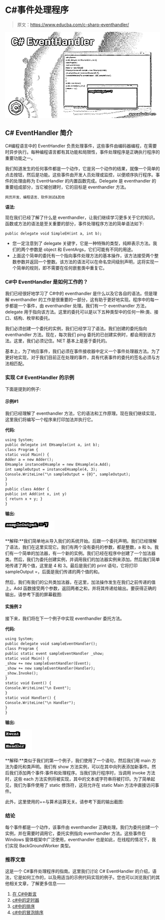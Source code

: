 # C#事件处理程序

> 原文：<https://www.educba.com/c-sharp-eventhandler/>

![C#-EventHandler](img/a1869017f149d8f7ae561376c85215ea.png)



## C# EventHandler 简介

C#编程语言中的 EventHandler 负责处理事件，这些事件由编码器编程，在需要时异步执行。每种编程语言都有其功能和局限性，事件处理程序是正确执行程序的重要功能之一。

我们知道发生的任何事件都是一个动作，它是另一个动作的结果，就像一个简单的点击按钮，然后是功能。这些事件由开发人员处理或监控，以便顺序执行程序。事件的处理由称为 EventHandler 的内置函数完成。Delegate 是 eventhandler 的重要组成部分，当它被创建时，它的目标是 eventhandler 方法。

<small>网页开发、编程语言、软件测试&其他</small>

**语法:**

现在我们已经了解了什么是 eventhandler，让我们继续学习更多关于它的知识。函数或方法的语法是至关重要的部分，事件处理程序方法的简单语法如下:

```
public delegate void SimpleEH(int a, int b);
```

*   您一定注意到了 delegate 关键字，它是一种特殊的类型，纯粹表示方法。我们的两个参数是 object 和 EventArgs，它们可能有不同的用途。
*   上面这个简单的委托有一个指向事件处理方法的基本操作，该方法接受两个整数参数并返回一个整数。该方法的语法可以在命名空间级别声明，这将实现一个简单的规则，即不需要在任何嵌套类中重复它。

### C#中 EventHandler 是如何工作的？

我们已经很好地学习了 C#中的 eventhandler 是什么以及它各自的语法。但是理解 eventhandler 的工作是很重要的一部分，这有助于更好地实现。程序中的每一步都是一个事件，由 eventhandler 处理。我们有一个 eventhandler 方法，delegate 用于指向该方法。这里的委托可以是以下五种类型中的任何一种:类、接口、结构、枚举和委托。

我们必须创建一个委托的实例，我们已经学习了语法。我们创建的委托指向 eventhandler 方法。现在，每次我们 ping 委托的已创建实例时，都会用到该方法。这里，我们必须记住。NET 基本上是基于委托的。

基本上，为了响应事件，我们必须在事件接收器中定义一个事件处理器方法。为了更好地实现，对于我们目前正在处理的事件，具有代表事件的委托的签名必须与方法相匹配。

### 实现 C# EventHandler 的示例

下面是提到的例子:

#### 示例#1

我们已经理解了 eventhandler 方法，它的语法和工作原理。现在我们继续实现，这里我们将编写一个程序来打印加法并执行它。

**代码:**

```
using System;
public delegate int EHsample(int a, int b);
class Program {
static void Main() {
Adder a = new Adder();
EHsample instanceEHsample = new EHsample(a.Add);
int sampleOutput = instanceEHsample(4, 3);
Console.WriteLine("\n sampleOutput = {0}", sampleOutput);
}
}
public class Adder {
public int Add(int x, int y)
{ return x + y; }
}
```

**输出:**

![C# EventHandler - 1](img/0d43ea4ef5cb8738e81df41a53dd2052.png)



**解释:**我们简单地从导入我们的系统开始。后跟一个委托声明。我们已经理解了语法，我们在这里实现它。我们有两个没有委托的参数，都是整数，a 和 b。我们有一个简单的加法器，有一个新的实例。我们已经在程序中创建了一个加法器类。然后，我们为委托创建实例，并调用我们的加法器实例来添加。然后我们简单地传递了两个值，这里是 4 和 3。最后是我们的 print 语句，它将打印 sampleOutput =，后面是我们传递的两个值的和。

然后，我们有我们的公共类加法器，在这里，加法操作发生在我们之前传递的值上。Add 函数接受两个参数，返回两者之和，并将其传递给输出。要获得正确的输出，请参考下面的屏幕截图:

#### 实施例 2

接下来，我们将在下一个例子中实现 eventhandler 委托方法。

**代码:**

```
using System;
public delegate void sampleEventHandler();
class Program {
public static event sampleEventHandler _show;
static void Main() {
_show += new sampleEventHandler(Event);
_show += new sampleEventHandler(Handler);
_show.Invoke();
}
static void Event() {
Console.WriteLine("\n Event");
}
static void Handler() {
Console.WriteLine("\n Handler");
}
}
```

**输出:**

![C# EventHandler - 2](img/374e69be5a1eb8ec3ac3e94f450e1c05.png)



**解释:**类似于我们的第一个例子，我们使用了一个语句，然后我们用 main 方法为委托和类声明。我们有 show 方法实例，可以在其中向列表添加新事件。然后我们添加两个事件:事件和处理程序。当我们执行程序时，当调用 invoke 方法时，这些 each 方法实例将被实现，其中的文本或字符串将被打印。为了简单起见，我们为事件使用了 static 修饰符，这将允许在 static Main 方法中直接访问事件。

此外，这里使用的+=与算术运算无关。请参考下面的输出截图:

### 结论

每个事件都是一个动作，该事件由 eventhandler 正确处理。我们为委托创建一个实例，并在需要时调用它，委托实例指向 eventhandler 方法。这些事件在 Windows 窗体框架中广泛使用，eventhandler 也是如此，在线程的情况下，我们实现 BackGroundWorker 类型。

### 推荐文章

这是一个 C#事件处理程序的指南。这里我们讨论 C# EventHandler 的介绍，语法，它是如何工作的，以及用适当的示例代码实现的例子。您也可以浏览我们的其他相关文章，了解更多信息——

1.  [在 C#中断言](https://www.educba.com/assert-in-c-sharp/)
2.  [c#中的定时器](https://www.educba.com/timer-in-c-sharp/)
3.  [c#中的排序](https://www.educba.com/sorting-in-c-sharp/)
4.  [c#中的冒泡排序](https://www.educba.com/bubble-sort-in-c-sharp/)





